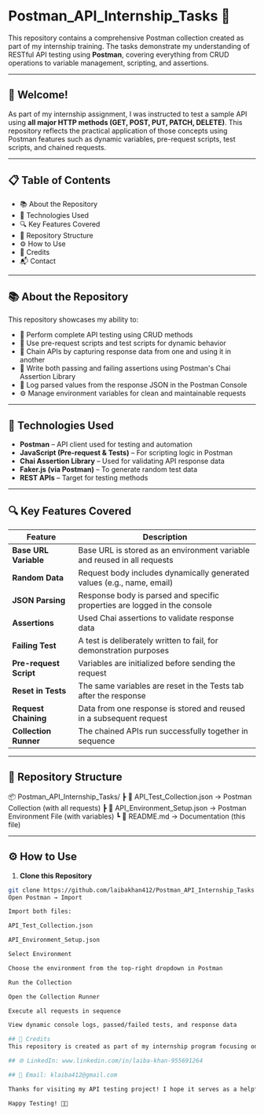 # Postman_API_Internship_Tasks 🚀

This repository contains a comprehensive Postman collection created as part of my internship training. The tasks demonstrate my understanding of RESTful API testing using **Postman**, covering everything from CRUD operations to variable management, scripting, and assertions.

---

## 🌟 Welcome!
As part of my internship assignment, I was instructed to test a sample API using **all major HTTP methods (GET, POST, PUT, PATCH, DELETE)**. This repository reflects the practical application of those concepts using Postman features such as dynamic variables, pre-request scripts, test scripts, and chained requests.

---

## 📋 Table of Contents
- 📚 About the Repository  
- 🧪 Technologies Used  
- 🔍 Key Features Covered  
- 📁 Repository Structure  
- ⚙️ How to Use  
- 🤝 Credits  
- 📬 Contact  

---

## 📚 About the Repository
This repository showcases my ability to:
- 🔁 Perform complete API testing using CRUD methods
- 🧠 Use pre-request scripts and test scripts for dynamic behavior
- 🔗 Chain APIs by capturing response data from one and using it in another
- 🧪 Write both passing and failing assertions using Postman's Chai Assertion Library
- 🎯 Log parsed values from the response JSON in the Postman Console
- ⚙️ Manage environment variables for clean and maintainable requests

---

## 🧪 Technologies Used
- **Postman** – API client used for testing and automation  
- **JavaScript (Pre-request & Tests)** – For scripting logic in Postman  
- **Chai Assertion Library** – Used for validating API response data  
- **Faker.js (via Postman)** – To generate random test data  
- **REST APIs** – Target for testing methods  

---

## 🔍 Key Features Covered

| Feature | Description |
|--------|-------------|
| **Base URL Variable** | Base URL is stored as an environment variable and reused in all requests |
| **Random Data** | Request body includes dynamically generated values (e.g., name, email) |
| **JSON Parsing** | Response body is parsed and specific properties are logged in the console |
| **Assertions** | Used Chai assertions to validate response data |
| **Failing Test** | A test is deliberately written to fail, for demonstration purposes |
| **Pre-request Script** | Variables are initialized before sending the request |
| **Reset in Tests** | The same variables are reset in the Tests tab after the response |
| **Request Chaining** | Data from one response is stored and reused in a subsequent request |
| **Collection Runner** | The chained APIs run successfully together in sequence |

---

## 📁 Repository Structure

📦 Postman_API_Internship_Tasks/
┣ 📄 API_Test_Collection.json → Postman Collection (with all requests)
┣ 📄 API_Environment_Setup.json → Postman Environment File (with variables)
┗ 📄 README.md → Documentation (this file)



---

## ⚙️ How to Use

1. **Clone this Repository**
```bash
git clone https://github.com/laibakhan412/Postman_API_Internship_Tasks
Open Postman → Import

Import both files:

API_Test_Collection.json

API_Environment_Setup.json

Select Environment

Choose the environment from the top-right dropdown in Postman

Run the Collection

Open the Collection Runner

Execute all requests in sequence

View dynamic console logs, passed/failed tests, and response data

## 🤝 Credits
This repository is created as part of my internship program focusing on practical API Testing with Postman. I thank my mentors for guiding me through advanced features like scripting, chaining, and dynamic variable management.

## 🌐 LinkedIn: www.linkedin.com/in/laiba-khan-955691264

## 📧 Email: klaiba412@gmail.com

Thanks for visiting my API testing project! I hope it serves as a helpful reference for Postman learners and API testers alike. 💡

Happy Testing! 🧪✨
